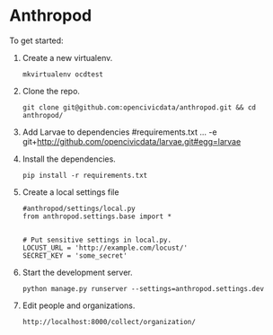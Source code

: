 Anthropod
===========

To get started:

1.  Create a new virtualenv.

        mkvirtualenv ocdtest

2.  Clone the repo.

        git clone git@github.com:opencivicdata/anthropod.git && cd anthropod/

3.  Add Larvae to dependencies
        #requirements.txt
        ...
        -e git+http://github.com/opencivicdata/larvae.git#egg=larvae

4.  Install the dependencies.

        pip install -r requirements.txt

5.  Create a local settings file
    
        #anthropod/settings/local.py
        from anthropod.settings.base import *


        # Put sensitive settings in local.py.
        LOCUST_URL = 'http://example.com/locust/'
        SECRET_KEY = 'some_secret'


6.  Start the development server.

        python manage.py runserver --settings=anthropod.settings.dev

7.  Edit people and organizations.

        http://localhost:8000/collect/organization/

